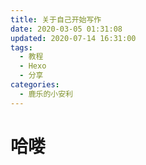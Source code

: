```yaml
---
title: 关于自己开始写作
date: 2020-03-05 01:31:08
updated: 2020-07-14 16:31:00
tags:
  - 教程
  - Hexo
  - 分享
categories:
  - 鹿乐的小安利
---
```


# 哈喽